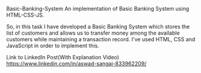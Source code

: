 Basic-Banking-System
An implementation of Basic Banking System using HTML-CSS-JS.

So, in this task I have developed a Basic Banking System which stores the list of customers and allows us to transfer money among the available customers while maintaining a transaction record. I've used HTML, CSS and JavaScript in order to implement this.

Link to LinkedIn Post(With Explanation Video)
https://www.linkedin.com/in/aswad-sangai-833962209/
